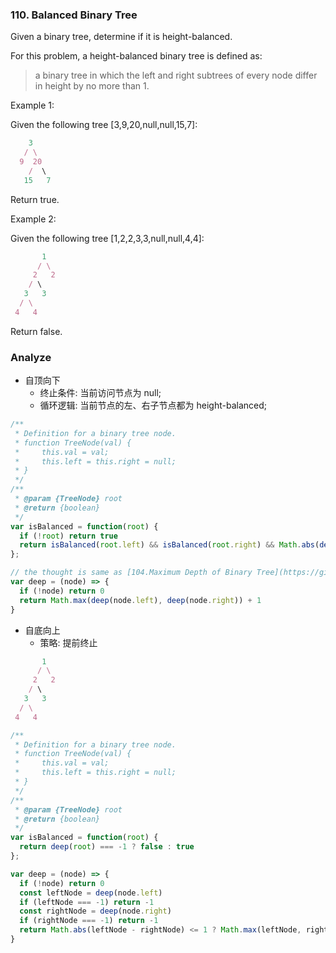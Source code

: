 <!--
abbrlink: 2db77gnv
-->

### 110. Balanced Binary Tree

Given a binary tree, determine if it is height-balanced.

For this problem, a height-balanced binary tree is defined as:

> a binary tree in which the left and right subtrees of every node differ in height by no more than 1.

Example 1:

Given the following tree [3,9,20,null,null,15,7]:

```js
    3
   / \
  9  20
    /  \
   15   7
```

Return true.

Example 2:

Given the following tree [1,2,2,3,3,null,null,4,4]:

```js
       1
      / \
     2   2
    / \
   3   3
  / \
 4   4
```

Return false.

### Analyze

* 自顶向下
  * 终止条件: 当前访问节点为 null;
  * 循环逻辑: 当前节点的左、右子节点都为 height-balanced;

```js
/**
 * Definition for a binary tree node.
 * function TreeNode(val) {
 *     this.val = val;
 *     this.left = this.right = null;
 * }
 */
/**
 * @param {TreeNode} root
 * @return {boolean}
 */
var isBalanced = function(root) {
  if (!root) return true
  return isBalanced(root.left) && isBalanced(root.right) && Math.abs(deep(root.left) - deep(root.right)) <= 1
};

// the thought is same as [104.Maximum Depth of Binary Tree](https://github.com/MuYunyun/blog/blob/master/LeetCode/104.Maximum_Depth_of_Binary_Tree.md)
var deep = (node) => {
  if (!node) return 0
  return Math.max(deep(node.left), deep(node.right)) + 1
}
```

* 自底向上
  * 策略: 提前终止

```js
       1
      / \
     2   2
    / \
   3   3
  / \
 4   4
```

```js
/**
 * Definition for a binary tree node.
 * function TreeNode(val) {
 *     this.val = val;
 *     this.left = this.right = null;
 * }
 */
/**
 * @param {TreeNode} root
 * @return {boolean}
 */
var isBalanced = function(root) {
  return deep(root) === -1 ? false : true
};

var deep = (node) => {
  if (!node) return 0
  const leftNode = deep(node.left)
  if (leftNode === -1) return -1
  const rightNode = deep(node.right)
  if (rightNode === -1) return -1
  return Math.abs(leftNode - rightNode) <= 1 ? Math.max(leftNode, rightNode) + 1 : -1
}
```
